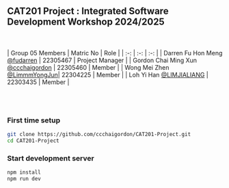 ## CAT201 Project : Integrated Software Development Workshop 2024/2025

<br><br>
| Group 05 Members | Matric No | Role |
| :-: | :-: | :-: |
| Darren Fu Hon Meng [@fudarren](https://github.com/fudarren) | 22305467 | Project Manager |
| Gordon Chai Ming Xun [@ccchaigordon](https://github.com/ccchaigordon) | 22305460 | Member |
| Wong Mei Zhen [@LimmmYongJun](https://github.com/LimmmYongJun)| 22304225 | Member |
| Loh Yi Han [@LIMJIALIANG](https://github.com/LIMJIALIANG) | 22303435 | Member |

<br>

<br>

### First time setup

```bash
git clone https://github.com/ccchaigordon/CAT201-Project.git
cd CAT201-Project
```

### Start development server

```bash
npm install
npm run dev
```
